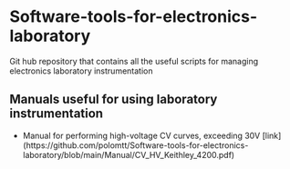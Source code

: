 # Software-tools-for-electronics-laboratory
Git hub repository that contains all the useful scripts for managing electronics laboratory instrumentation

## Manuals useful for using laboratory instrumentation
<ul>
  <li>Manual for performing high-voltage CV curves, exceeding 30V [link](https://github.com/polomtt/Software-tools-for-electronics-laboratory/blob/main/Manual/CV_HV_Keithley_4200.pdf)
</ul> 
